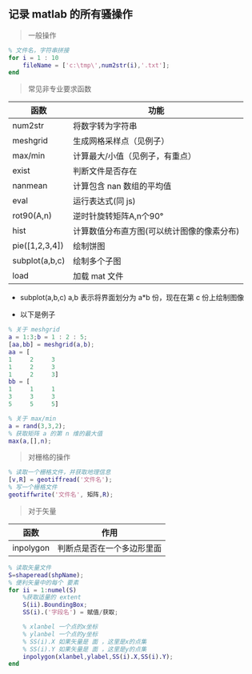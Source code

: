 ## 记录 matlab 的所有骚操作

> 一般操作

```matlab
% 文件名，字符串拼接
for i = 1 : 10
    fileName = ['c:\tmp\',num2str(i),'.txt'];
end
```

> 常见非专业要求函数

| 函数 | 功能 |
|--|--|
| num2str | 将数字转为字符串 |
| meshgrid | 生成网格采样点（见例子） |
| max/min | 计算最大/小值（见例子，有重点） |
| exist | 判断文件是否存在 |
| nanmean | 计算包含 nan 数组的平均值 |
| eval | 运行表达式(同 js) |
| rot90(A,n) | 逆时针旋转矩阵A,n个90° |
| hist | 计算数值分布直方图(可以统计图像的像素分布) |
| pie([1,2,3,4]) | 绘制饼图 |
| subplot(a,b,c) | 绘制多个子图 |
| load | 加载 mat 文件 |

- subplot(a,b,c) a,b 表示将界面划分为 a*b 份，现在在第 c 份上绘制图像 

- 以下是例子

```matlab
% 关于 meshgrid
a = 1:3;b = 1 : 2 : 5;
[aa,bb] = meshgrid(a,b);
aa = [
1     2     3
1     2     3
1     2     3]
bb = [
1     1     1
3     3     3
5     5     5]

% 关于 max/min
a = rand(3,3,2);
% 获取矩阵 a 的第 n 维的最大值
max(a,[],n);
```

> 对栅格的操作

```matlab
% 读取一个栅格文件，并获取地理信息
[v,R] = geotiffread('文件名');
% 写一个栅格文件
geotiffwrite('文件名', 矩阵,R);
```

> 对于矢量

| 函数 | 作用 |
| -- | -- |
| inpolygon | 判断点是否在一个多边形里面 |

```matlab
% 读取矢量文件
S=shaperead(shpName);
% 便利矢量中的每个 要素
for ii = 1:numel(S)
    %获取适量的 extent
    S(ii).BoundingBox;
    SS(i).('字段名') = 赋值/获取;

    % xlanbel 一个点的x坐标
    % ylanbel 一个点的y坐标
    % SS(i).X 如果矢量是 面 ，这里是x的点集
    % SS(i).Y 如果矢量是 面 ，这里是y的点集
    inpolygon(xlanbel,ylabel,SS(i).X,SS(i).Y);
end
```



